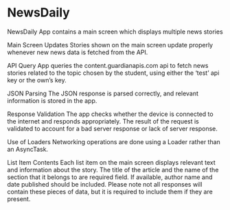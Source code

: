 # NewsDaily

NewsDaily 
App contains a main screen which displays multiple news stories


Main Screen Updates
Stories shown on the main screen update properly whenever new news data is fetched from the API.

API Query
App queries the content.guardianapis.com api to fetch news stories related to the topic chosen by the student, using either the ‘test’ api key or the own’s key.

JSON Parsing
The JSON response is parsed correctly, and relevant information is stored in the app.

Response Validation
The app checks whether the device is connected to the internet and responds appropriately. The result of the request is validated to account for a bad server response or lack of server response.

Use of Loaders
Networking operations are done using a Loader rather than an AsyncTask.

List Item Contents
Each list item on the main screen displays relevant text and information about the story.
The title of the article and the name of the section that it belongs to are required field.
If available, author name and date published should be included. Please note not all responses will contain these pieces of data, but it is required to include them if they are present.
